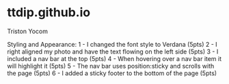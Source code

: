 # ttdip.github.io
Triston Yocom

Styling and Appearance:
1 - I changed the font style to Verdana (5pts)
2 - I right aligned my photo and have the text flowing on the left side (5pts)
3 - I included a nav bar at the top (5pts)
4 - When hovering over a nav bar item it will highlight it (5pts)
5 - The nav bar uses position:sticky and scrolls with the page (5pts)
6 - I added a sticky footer to the bottom of the page (5pts)
